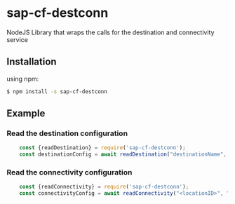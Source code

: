 # sap-cf-destconn
NodeJS Library that wraps the calls for the destination and connectivity service

## Installation
using npm:

```bash
$ npm install -s sap-cf-destconn
```

## Example

### Read the destination configuration 

```js
    const {readDestination} = require('sap-cf-destconn');
    const destinationConfig = await readDestination("destinationName", "<JWT Token if you use Oauth2SAML or Oauth2USerToken>");
```

### Read the connectivity configuration 

```js
    const {readConnectivity} = require('sap-cf-destconn');
    const connectivityConfig = await readConnectivity("<locationID>", "<JWT Token if you use principal propagation>");
```
